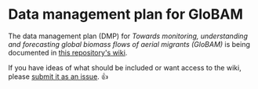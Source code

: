 # Data management plan for GloBAM

The data management plan (DMP) for _Towards monitoring, understanding and forecasting global biomass flows of aerial migrants
(GloBAM)_ is being documented in [this repository's wiki](https://github.com/enram/dmp/wiki).

If you have ideas of what should be included or want access to the wiki, please [submit it as an issue](https://github.com/enram/dmp/issues/new). 👍
